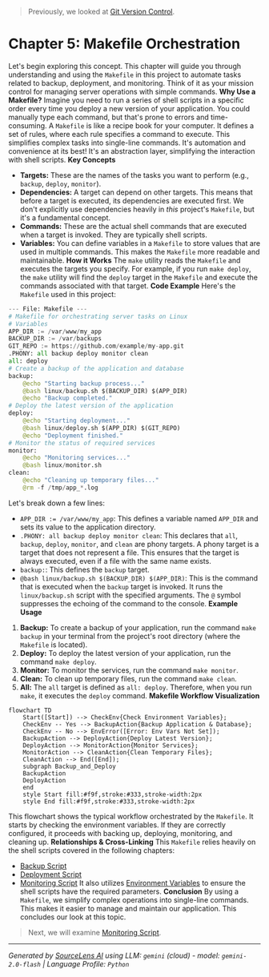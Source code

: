 > Previously, we looked at [Git Version Control](04_git-version-control.md).

# Chapter 5: Makefile Orchestration
Let's begin exploring this concept. This chapter will guide you through understanding and using the `Makefile` in this project to automate tasks related to backup, deployment, and monitoring. Think of it as your mission control for managing server operations with simple commands.
**Why Use a Makefile?**
Imagine you need to run a series of shell scripts in a specific order every time you deploy a new version of your application. You could manually type each command, but that's prone to errors and time-consuming. A `Makefile` is like a recipe book for your computer. It defines a set of rules, where each rule specifies a command to execute. This simplifies complex tasks into single-line commands. It's automation and convenience at its best! It's an abstraction layer, simplifying the interaction with shell scripts.
**Key Concepts**
*   **Targets:** These are the names of the tasks you want to perform (e.g., `backup`, `deploy`, `monitor`).
*   **Dependencies:** A target can depend on other targets. This means that before a target is executed, its dependencies are executed first. We don't explicitly use dependencies heavily in *this* project's `Makefile`, but it's a fundamental concept.
*   **Commands:** These are the actual shell commands that are executed when a target is invoked. They are typically shell scripts.
*   **Variables:** You can define variables in a `Makefile` to store values that are used in multiple commands. This makes the `Makefile` more readable and maintainable.
**How it Works**
The `make` utility reads the `Makefile` and executes the targets you specify. For example, if you run `make deploy`, the `make` utility will find the `deploy` target in the `Makefile` and execute the commands associated with that target.
**Code Example**
Here's the `Makefile` used in this project:
```python
--- File: Makefile ---
# Makefile for orchestrating server tasks on Linux
# Variables
APP_DIR := /var/www/my_app
BACKUP_DIR := /var/backups
GIT_REPO := https://github.com/example/my-app.git
.PHONY: all backup deploy monitor clean
all: deploy
# Create a backup of the application and database
backup:
    @echo "Starting backup process..."
    @bash linux/backup.sh $(BACKUP_DIR) $(APP_DIR)
    @echo "Backup completed."
# Deploy the latest version of the application
deploy:
    @echo "Starting deployment..."
    @bash linux/deploy.sh $(APP_DIR) $(GIT_REPO)
    @echo "Deployment finished."
# Monitor the status of required services
monitor:
    @echo "Monitoring services..."
    @bash linux/monitor.sh
clean:
    @echo "Cleaning up temporary files..."
    @rm -f /tmp/app_*.log
```
Let's break down a few lines:
*   `APP_DIR := /var/www/my_app`: This defines a variable named `APP_DIR` and sets its value to the application directory.
*   `.PHONY: all backup deploy monitor clean`: This declares that `all`, `backup`, `deploy`, `monitor`, and `clean` are phony targets. A phony target is a target that does not represent a file. This ensures that the target is always executed, even if a file with the same name exists.
*   `backup:`: This defines the `backup` target.
*   `@bash linux/backup.sh $(BACKUP_DIR) $(APP_DIR)`: This is the command that is executed when the `backup` target is invoked. It runs the `linux/backup.sh` script with the specified arguments. The `@` symbol suppresses the echoing of the command to the console.
**Example Usage**
1.  **Backup:** To create a backup of your application, run the command `make backup` in your terminal from the project's root directory (where the `Makefile` is located).
2.  **Deploy:** To deploy the latest version of your application, run the command `make deploy`.
3.  **Monitor:** To monitor the services, run the command `make monitor`.
4.  **Clean:** To clean up temporary files, run the command `make clean`.
5.  **All:** The `all` target is defined as `all: deploy`. Therefore, when you run `make`, it executes the `deploy` command.
**Makefile Workflow Visualization**
```mermaid
flowchart TD
    Start([Start]) --> CheckEnv{Check Environment Variables};
    CheckEnv -- Yes --> BackupAction{Backup Application & Database};
    CheckEnv -- No --> EnvError([Error: Env Vars Not Set]);
    BackupAction --> DeployAction{Deploy Latest Version};
    DeployAction --> MonitorAction{Monitor Services};
    MonitorAction --> CleanAction{Clean Temporary Files};
    CleanAction --> End([End]);
    subgraph Backup_and_Deploy
    BackupAction
    DeployAction
    end
    style Start fill:#f9f,stroke:#333,stroke-width:2px
    style End fill:#f9f,stroke:#333,stroke-width:2px
```
This flowchart shows the typical workflow orchestrated by the `Makefile`.  It starts by checking the environment variables.  If they are correctly configured, it proceeds with backing up, deploying, monitoring, and cleaning up.
**Relationships & Cross-Linking**
This `Makefile` relies heavily on the shell scripts covered in the following chapters:
*   [Backup Script](04_backup-script.md)
*   [Deployment Script](05_deployment-script.md)
*   [Monitoring Script](06_monitoring-script.md)
It also utilizes [Environment Variables](02_environment-variables.md) to ensure the shell scripts have the required parameters.
**Conclusion**
By using a `Makefile`, we simplify complex operations into single-line commands. This makes it easier to manage and maintain our application. This concludes our look at this topic.

> Next, we will examine [Monitoring Script](06_monitoring-script.md).


---

*Generated by [SourceLens AI](https://github.com/openXFlow/sourceLensAI) using LLM: `gemini` (cloud) - model: `gemini-2.0-flash` | Language Profile: `Python`*